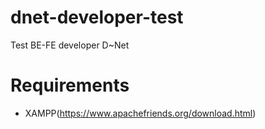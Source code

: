 # dnet-developer-test
Test BE-FE developer D~Net

# Requirements
- XAMPP(https://www.apachefriends.org/download.html)

#
